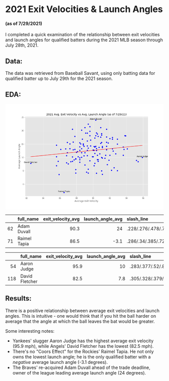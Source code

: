 
# 2021 Exit Velocities & Launch Angles 

#### (as of 7/29/2021)

I completed a quick examination of the relationship between exit velocities and launch angles for qualified batters during the 2021 MLB season through July 28th, 2021. 

## Data:
The data was retrieved from Baseball Savant, using only batting data for qualified batter up to July 29th for the 2021 season.

## EDA:

![plot](plot.png)

|    | full_name    |   exit_velocity_avg |   launch_angle_avg | slash_line          |   b_home_run |
|---:|:-------------|--------------------:|-------------------:|:--------------------|-------------:|
| 62 | Adam Duvall  |                90.3 |               24   | .228/.276/.478/.755 |           22 |
| 71 | Raimel Tapia |                86.5 |               -3.1 | .286/.34/.385/.725  |            5 |

|     | full_name      |   exit_velocity_avg |   launch_angle_avg | slash_line          |   b_home_run |
|----:|:---------------|--------------------:|-------------------:|:--------------------|-------------:|
|  54 | Aaron Judge    |                95.9 |               10   | .283/.377/.52/.898  |           21 |
| 118 | David Fletcher |                82.5 |                7.8 | .305/.328/.379/.708 |            2 |

## Results:
There is a positive relationship between average exit velocities and launch angles. This is intuitive - one would think that if you hit the ball harder on average that the angle at which the ball leaves the bat would be greater.

Some interesting notes:
- Yankees' slugger Aaron Judge has the highest average exit velocity (95.9 mph), while Angels' David Fletcher has the lowest (82.5 mph).
- There's no "Coors Effect" for the Rockies' Raimel Tapia. He not only owns the lowest launch angle; he is the only qualified batter with a *negative* average launch angle (-3.1 degrees).
- The Braves' re-acquired Adam Duvall ahead of the trade deadline, owner of the league leading average launch angle (24 degrees).
